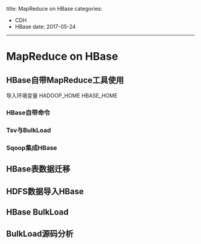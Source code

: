 title: MapReduce on HBase
categories: 
- CDH
- HBase
date: 2017-05-24
---
# MapReduce on HBase
## HBase自带MapReduce工具使用
导入环境变量 HADOOP_HOME HBASE_HOME
### HBase自带命令
### Tsv与BulkLoad
### Sqoop集成HBase



## HBase表数据迁移
## HDFS数据导入HBase
## HBase BulkLoad
## BulkLoad源码分析